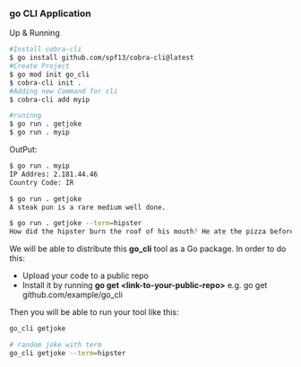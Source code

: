 ### go CLI Application

Up & Running
```sh
#Install cobra-cli
$ go install github.com/spf13/cobra-cli@latest
#Create Project
$ go mod init go_cli
$ cobra-cli init .
#Adding new Command for cli
$ cobra-cli add myip

#runinng
$ go run . getjoke
$ go run . myip
```

OutPut:
```sh
$ go run . myip   
IP Addres: 2.181.44.46
Country Code: IR

$ go run . getjoke
A steak pun is a rare medium well done.

$ go run . getjoke --term=hipster
How did the hipster burn the roof of his mouth? He ate the pizza before it was cool.
```

We will be able to distribute this **go_cli** tool as a Go package. In order to do this:

- Upload your code to a public repo
- Install it by running **go get \<link-to-your-public-repo\>** e.g. go get github.com/example/go_cli

Then you will be able to run your tool like this:
```sh
go_cli getjoke

# random joke with term
go_cli getjoke --term=hipster
```